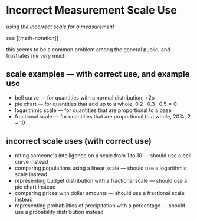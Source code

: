 # Incorrect Measurement Scale Use

_using the incorrect scale for a measurement_

see [[math-notation]]

this seems to be a common problem among the general public, and frustrates me very much

## scale examples &mdash; with correct use, and example use

- bell curve &mdash; for quantities with a normal distribution, $\circ 2 \sigma$
- pie chart &mdash; for quantities that add up to a whole, $0.2 \cdot 0.3 \cdot 0.5 = 0$
- logarithmic scale &mdash; for quantities that are proportional to a base
- fractional scale &mdash; for quantities that are proportional to a whole, $20 \%$, $2 - 10$

## incorrect scale uses (with correct use)

- rating someone's intelligence on a scale from 1 to 10 &mdash; should use a bell curve instead
- comparing populations using a linear scale &mdash; should use a logarithmic scale instead
- representing budget distribution with a fractional scale &mdash; should use a pie chart instead
- comparing prices with dollar amounts &mdash; should use a fractional scale instead
- representing probabilities of precipitation with a percentage &mdash; should use a probability distribution instead
